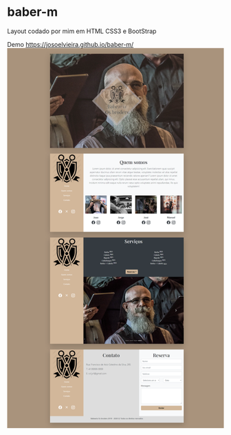 # baber-m
 Layout codado por mim em HTML CSS3 e BootStrap

Demo
https://josoelvieira.github.io/baber-m/
![](https://github.com/josoelvieira/portifolio/blob/main/img/barber.png)
